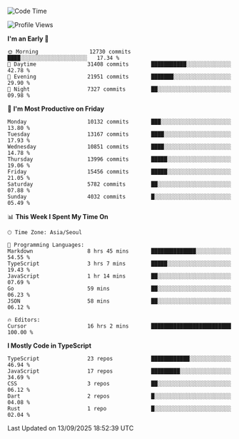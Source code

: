 <!--START_SECTION:waka-->
![Code Time](http://img.shields.io/badge/Code%20Time-8%2C270%20hrs%2057%20mins-blue)

![Profile Views](http://img.shields.io/badge/Profile%20Views-0-blue)

**I'm an Early 🐤** 

```text
🌞 Morning                12730 commits       ████░░░░░░░░░░░░░░░░░░░░░   17.34 % 
🌆 Daytime                31408 commits       ███████████░░░░░░░░░░░░░░   42.78 % 
🌃 Evening                21951 commits       ███████░░░░░░░░░░░░░░░░░░   29.90 % 
🌙 Night                  7327 commits        ██░░░░░░░░░░░░░░░░░░░░░░░   09.98 % 
```
📅 **I'm Most Productive on Friday** 

```text
Monday                   10132 commits       ███░░░░░░░░░░░░░░░░░░░░░░   13.80 % 
Tuesday                  13167 commits       ████░░░░░░░░░░░░░░░░░░░░░   17.93 % 
Wednesday                10851 commits       ████░░░░░░░░░░░░░░░░░░░░░   14.78 % 
Thursday                 13996 commits       █████░░░░░░░░░░░░░░░░░░░░   19.06 % 
Friday                   15456 commits       █████░░░░░░░░░░░░░░░░░░░░   21.05 % 
Saturday                 5782 commits        ██░░░░░░░░░░░░░░░░░░░░░░░   07.88 % 
Sunday                   4032 commits        █░░░░░░░░░░░░░░░░░░░░░░░░   05.49 % 
```


📊 **This Week I Spent My Time On** 

```text
🕑︎ Time Zone: Asia/Seoul

💬 Programming Languages: 
Markdown                 8 hrs 45 mins       ██████████████░░░░░░░░░░░   54.55 % 
TypeScript               3 hrs 7 mins        █████░░░░░░░░░░░░░░░░░░░░   19.43 % 
JavaScript               1 hr 14 mins        ██░░░░░░░░░░░░░░░░░░░░░░░   07.69 % 
Go                       59 mins             ██░░░░░░░░░░░░░░░░░░░░░░░   06.23 % 
JSON                     58 mins             ██░░░░░░░░░░░░░░░░░░░░░░░   06.12 % 

🔥 Editors: 
Cursor                   16 hrs 2 mins       █████████████████████████   100.00 % 
```

**I Mostly Code in TypeScript** 

```text
TypeScript               23 repos            ████████████░░░░░░░░░░░░░   46.94 % 
JavaScript               17 repos            █████████░░░░░░░░░░░░░░░░   34.69 % 
CSS                      3 repos             ██░░░░░░░░░░░░░░░░░░░░░░░   06.12 % 
Dart                     2 repos             █░░░░░░░░░░░░░░░░░░░░░░░░   04.08 % 
Rust                     1 repo              █░░░░░░░░░░░░░░░░░░░░░░░░   02.04 % 
```




 Last Updated on 13/09/2025 18:52:39 UTC
<!--END_SECTION:waka-->
